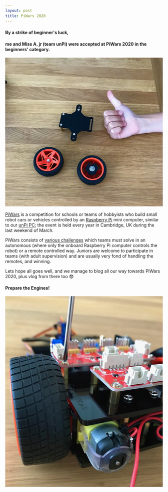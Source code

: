 ```yaml
---
layout: post
title: PiWars 2020
---
```


#### By a strike of beginner's luck,

#### me and Miss A. jr (team unPi) were accepted at PiWars 2020 in the beginners' category.

![PiWars Compete Ready](/images/002competeReady.jpeg "Compete Ready")

[PiWars](https://piwars.org) is a competition for schools or teams of hobbyists who build small robot cars or vehicles controlled by an [Raspberry Pi](https://www.raspberrypi.org) mini computer, similar to our [unPi PC](https://start.unpi.ro/spec/pc/); the event is held every year in Cambridge, UK during the last weekend of March.

PiWars consists of [various challenges](https://piwars.org/2020-competition/challenges/) which teams must solve in an autonomous (where only the onboard Raspberry Pi computer controls the robot) or a remote controlled way. Juniors are welcome to participate in teams (with adult supervision) and are usually very fond of handling the remotes, and winning.

Lets hope all goes well, and we manage to blog all our way towards PiWars 2020, plus vlog from there too 😎

#### Prepare the Engines!

![PiWars Assembly Work Starting](/images/002assemblyWork.jpeg "Assembly Work Starting")
